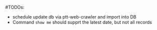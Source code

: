 #TODOs:

- schedule update db via ptt-web-crawler and import into DB
- Command `show me` should supprt the latest date, but not all records

